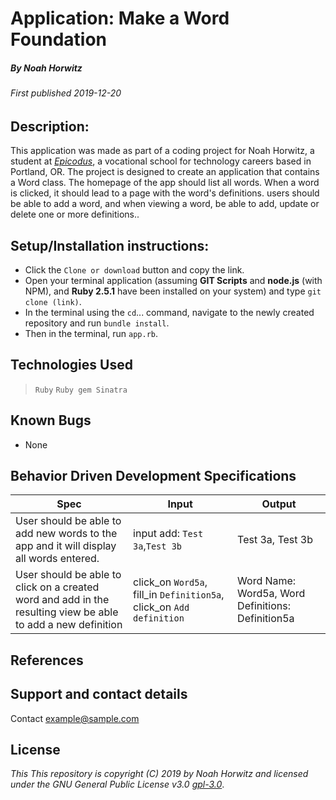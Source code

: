 # Application: **Make a Word Foundation**

##### By Noah Horwitz

###### _First published 2019-12-20_

## Description:
This application was made as part of a coding project for Noah Horwitz, a student at _[Epicodus](http://www.epicodus.com)_, a vocational school for technology careers based in Portland, OR. The project is designed to create an application that contains a Word class. The homepage of the app should list all words. When a word is clicked, it should lead to a page with the word's definitions. users should be able to add a word, and when viewing a word, be able to add, update or delete one or more definitions..


## Setup/Installation instructions:
* Click the `Clone or download` button and copy the link.
* Open your terminal application (assuming **GIT Scripts** and **node.js** (with NPM), and **Ruby 2.5.1** have been installed on your system) and type `git clone (link)`.
* In the terminal using the `cd`... command, navigate to the newly created repository and run `bundle install`.
* Then in the terminal, run `app.rb`.


## Technologies Used
> `Ruby`
> `Ruby gem Sinatra`

## Known Bugs
* None

## Behavior Driven Development Specifications

|Spec|Input|Output|
|-|-|-|
|User should be able to add new words to the app and it will display all words entered.|input add: `Test 3a`,`Test 3b`|Test 3a, Test 3b|
|User should be able to click on a created word and add in the resulting view be able to add a new definition|click_on `Word5a`, fill_in `Definition5a`, click_on `Add definition` |Word Name: Word5a, Word Definitions: Definition5a|



## References

## Support and contact details
Contact [example@sample.com](mailto:example@sample.com)

## License
_This This repository is copyright (C) 2019 by Noah Horwitz and licensed under the GNU General Public License v3.0 [gpl-3.0](https://www.gnu.org/licenses/gpl-3.0.en.html)_.
